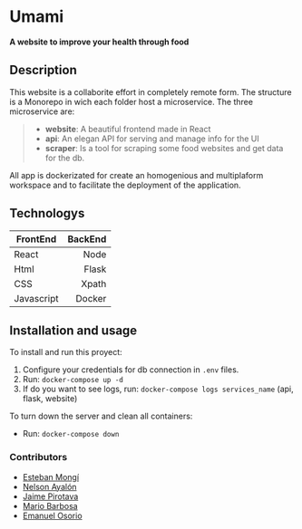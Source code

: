 # Umami

**A website to improve your health through food**

## Description
This website is a collaborite effort in completely remote form. 
The structure is a Monorepo in wich each folder host a microservice.
The three microservice are:

>* **website**: A beautiful frontend made in React
>* **api**: An elegan API for serving and manage info for the UI
>* **scraper**: Is a tool for scraping some food websites and get data for the db.

All app is dockerizated for create an homogenious and multiplaform workspace and to facilitate the deployment of the application.

## Technologys
| FrontEnd | BackEnd |
| --------- | -----:|
| React | Node |
| Html | Flask |
| CSS | Xpath |
| Javascript | Docker |

## Installation and usage
To install and run this proyect:
1. Configure your credentials for db connection in `.env` files.
2. Run: `docker-compose up -d`
3. If do you want to see logs, run: `docker-compose logs services_name` (api, flask, website)

To turn down the server and clean all containers:
* Run: `docker-compose down`


### Contributors

*	[Esteban Mongí](https://github.com/EstebanMongui "Esteban mongui")
*	[Nelson Ayalón](https://github.com/nelsonalayon "Nelson Ayalon")
*	[Jaime Pirotava](https://github.com/dan2005p "Jaime Pirotava")
*	[Mario Barbosa](https://github.com/mariobarbosa777 "Barbosa")
*	[Emanuel Osorio](https://github.com/emanuelosva "Emanuel Osorio")
